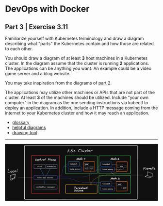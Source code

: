 
# DevOps with Docker
## Part 3 | Exercise 3.11

Familiarize yourself with Kubernetes terminology and draw a diagram describing what "parts" the Kubernetes contain and how those are related to each other.

You should draw a diagram of at least **3** host machines in a Kubernetes cluster. In the diagram assume that the cluster is running **2** applications. The applications can be anything you want. An example could be a video game server and a blog website.

You may take inspiration from the diagrams of [part 2](https://devopswithdocker.com/part-2).

The applications may utilize other machines or APIs that are not part of the cluster. At least **3** of the machines should be utilized. Include "your own computer" in the diagram as the one sending instructions via kubectl to deploy an application. In addition, include a HTTP message coming from the internet to your Kubernetes cluster and how it may reach an application.

- [glossary](https://kubernetes.io/docs/reference/glossary/?fundamental=true)
- [helpful diagrams](https://medium.rip/@tsuyoshiushio/kubernetes-in-three-diagrams-6aba8432541c)
- [drawing tool](https://www.tldraw.com/)

---

![k8s-cluster-diagram](assets/k8s-cluster-diagram.png)
